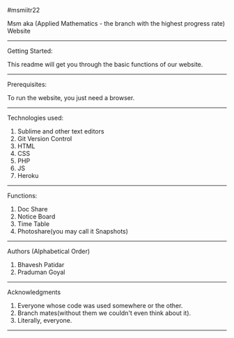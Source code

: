 #msmiitr22

Msm aka (Applied Mathematics - the branch with the highest progress rate) Website
______

Getting Started:

This readme will get you through the basic functions of our website.
______

Prerequisites:

To run the website, you just need a browser. 
______

Technologies used:
1. Sublime and other text editors
2. Git Version Control
3. HTML
4. CSS
5. PHP
6. JS
7. Heroku

______

Functions:

1. Doc Share
2. Notice Board
3. Time Table
4. Photoshare(you may call it Snapshots)
______

Authors (Alphabetical Order)
1. Bhavesh Patidar
2. Praduman Goyal
______

Acknowledgments
1. Everyone whose code was used somewhere or the other.
2. Branch mates(without them we couldn't even think about it).
3. Literally, everyone.
______

